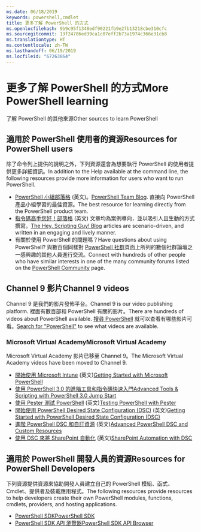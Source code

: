 ```yaml
---
ms.date: 06/18/2019
keywords: powershell,cmdlet
title: 更多了解 PowerShell 的方式
ms.openlocfilehash: 9b9c95f1348edf90221fb9e27b13218cbe310cfc
ms.sourcegitcommit: 13f24786ed39ca1c07eff2b73a1974c366e31cb8
ms.translationtype: HT
ms.contentlocale: zh-TW
ms.lasthandoff: 06/19/2019
ms.locfileid: "67263864"
---
```

# <a name="more-powershell-learning"></a><span data-ttu-id="e682c-103">更多了解 PowerShell 的方式</span><span class="sxs-lookup"><span data-stu-id="e682c-103">More PowerShell learning</span></span>

<span data-ttu-id="e682c-104">了解 PowerShell 的其他來源</span><span class="sxs-lookup"><span data-stu-id="e682c-104">Other sources to learn PowerShell</span></span>

## <a name="resources-for-powershell-users"></a><span data-ttu-id="e682c-105">適用於 PowerShell 使用者的資源</span><span class="sxs-lookup"><span data-stu-id="e682c-105">Resources for PowerShell users</span></span>

<span data-ttu-id="e682c-106">除了命令列上提供的說明之外，下列資源還會為想要執行 PowerShell 的使用者提供更多詳細資訊。</span><span class="sxs-lookup"><span data-stu-id="e682c-106">In addition to the Help available at the command line, the following resources provide more information for users who want to run PowerShell.</span></span>

- <span data-ttu-id="e682c-107">[PowerShell 小組部落格](https://devblogs.microsoft.com/powershell/) \(英文\)。</span><span class="sxs-lookup"><span data-stu-id="e682c-107">[PowerShell Team Blog](https://devblogs.microsoft.com/powershell/).</span></span> <span data-ttu-id="e682c-108">直接向 PowerShell 產品小組學習的最佳資源。</span><span class="sxs-lookup"><span data-stu-id="e682c-108">The best resource for learning directly from the PowerShell product team.</span></span>
- <span data-ttu-id="e682c-109">[指令碼高手您好！部落格](https://devblogs.microsoft.com/scripting/) \(英文\) 文章均為案例導向，並以吸引人且生動的方式撰寫。</span><span class="sxs-lookup"><span data-stu-id="e682c-109">[The Hey, Scripting Guy! Blog](https://devblogs.microsoft.com/scripting/) articles are scenario-driven, and written in an engaging and lively manner.</span></span>
- <span data-ttu-id="e682c-110">有關於使用 PowerShell 的問題嗎？</span><span class="sxs-lookup"><span data-stu-id="e682c-110">Have questions about using PowerShell?</span></span> <span data-ttu-id="e682c-111">與數百個同樣對 [PowerShell 社群](/powershell/#pivot=main&panel=community)頁面上所列的數個社群論壇之一感興趣的其他人員進行交流。</span><span class="sxs-lookup"><span data-stu-id="e682c-111">Connect with hundreds of other people who have similar interests in one of the many community forums listed on the [PowerShell Community](/powershell/#pivot=main&panel=community) page.</span></span>

## <a name="channel-9-videos"></a><span data-ttu-id="e682c-112">Channel 9 影片</span><span class="sxs-lookup"><span data-stu-id="e682c-112">Channel 9 videos</span></span>

<span data-ttu-id="e682c-113">Channel 9 是我們的影片發佈平台。</span><span class="sxs-lookup"><span data-stu-id="e682c-113">Channel 9 is our video publishing platform.</span></span> <span data-ttu-id="e682c-114">裡面有數百部和 PowerShell 有關的影片。</span><span class="sxs-lookup"><span data-stu-id="e682c-114">There are hundreds of videos about PowerShell available.</span></span> <span data-ttu-id="e682c-115">[搜尋 PowerShell](https://channel9.msdn.com/Search?term=PowerShell&sortBy=top-rated) 就可以查看有哪些影片可看。</span><span class="sxs-lookup"><span data-stu-id="e682c-115">[Search for "PowerShell"](https://channel9.msdn.com/Search?term=PowerShell&sortBy=top-rated) to see what videos are available.</span></span>

### <a name="microsoft-virtual-academy"></a><span data-ttu-id="e682c-116">Microsoft Virtual Academy</span><span class="sxs-lookup"><span data-stu-id="e682c-116">Microsoft Virtual Academy</span></span>

<span data-ttu-id="e682c-117">Microsoft Virtual Academy 影片已移至 Channel 9。</span><span class="sxs-lookup"><span data-stu-id="e682c-117">The Microsoft Virtual Academy videos have been moved to Channel 9.</span></span>

- <span data-ttu-id="e682c-118">[開始使用 Microsoft Intune](https://channel9.msdn.com/Series/Getting-Started-with-Microsoft-PowerShell) \(英文\)</span><span class="sxs-lookup"><span data-stu-id="e682c-118">[Getting Started with Microsoft PowerShell](https://channel9.msdn.com/Series/Getting-Started-with-Microsoft-PowerShell)</span></span>
- [<span data-ttu-id="e682c-119">使用 PowerShell 3.0 的進階工具和指令碼快速入門</span><span class="sxs-lookup"><span data-stu-id="e682c-119">Advanced Tools & Scripting with PowerShell 3.0 Jump Start</span></span>](https://channel9.msdn.com/Series/Advanced-Tools-and-Scripting-with-PowerShell-3.0-Jump-Start)
- <span data-ttu-id="e682c-120">[使用 Pester 測試 PowerShell](https://channel9.msdn.com/Series/Testing-PowerShell-with-Pester) \(英文\)</span><span class="sxs-lookup"><span data-stu-id="e682c-120">[Testing PowerShell with Pester](https://channel9.msdn.com/Series/Testing-PowerShell-with-Pester)</span></span>
- <span data-ttu-id="e682c-121">[開始使用 PowerShell Desired State Configuration (DSC)](https://channel9.msdn.com/Series/Getting-Started-with-PowerShell-DSC) \(英文\)</span><span class="sxs-lookup"><span data-stu-id="e682c-121">[Getting Started with PowerShell Desired State Configuration (DSC)](https://channel9.msdn.com/Series/Getting-Started-with-PowerShell-DSC)</span></span>
- <span data-ttu-id="e682c-122">[進階 PowerShell DSC 和自訂資源](https://channel9.msdn.com/Series/Advanced-PowerShell-DSC-and-Custom-Resources) \(英文\)</span><span class="sxs-lookup"><span data-stu-id="e682c-122">[Advanced PowerShell DSC and Custom Resources](https://channel9.msdn.com/Series/Advanced-PowerShell-DSC-and-Custom-Resources)</span></span>
- <span data-ttu-id="e682c-123">[使用 DSC 來將 SharePoint 自動化](https://channel9.msdn.com/Series/SharePoint-Automation-with-DSC) \(英文\)</span><span class="sxs-lookup"><span data-stu-id="e682c-123">[SharePoint Automation with DSC](https://channel9.msdn.com/Series/SharePoint-Automation-with-DSC)</span></span>

## <a name="resources-for-powershell-developers"></a><span data-ttu-id="e682c-124">適用於 PowerShell 開發人員的資源</span><span class="sxs-lookup"><span data-stu-id="e682c-124">Resources for PowerShell Developers</span></span>

<span data-ttu-id="e682c-125">下列資源提供資源來協助開發人員建立自己的 PowerShell 模組、函式、Cmdlet、提供者及裝載應用程式。</span><span class="sxs-lookup"><span data-stu-id="e682c-125">The following resources provide resources to help developers create their own PowerShell modules, functions, cmdlets, providers, and hosting applications.</span></span>

- [<span data-ttu-id="e682c-126">PowerShell SDK</span><span class="sxs-lookup"><span data-stu-id="e682c-126">PowerShell SDK</span></span>](/powershell/developer/windows-powershell)
- [<span data-ttu-id="e682c-127">PowerShell SDK API 瀏覽器</span><span class="sxs-lookup"><span data-stu-id="e682c-127">PowerShell SDK API Browser</span></span>](/dotnet/api/system.management.automation)
